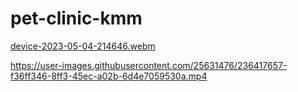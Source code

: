# pet-clinic-kmm

[device-2023-05-04-214646.webm](https://user-images.githubusercontent.com/25631476/236243876-6dc5f596-002b-45e6-a507-3c4f0c477988.webm)



https://user-images.githubusercontent.com/25631476/236417657-f36ff346-8ff3-45ec-a02b-6d4e7059530a.mp4

